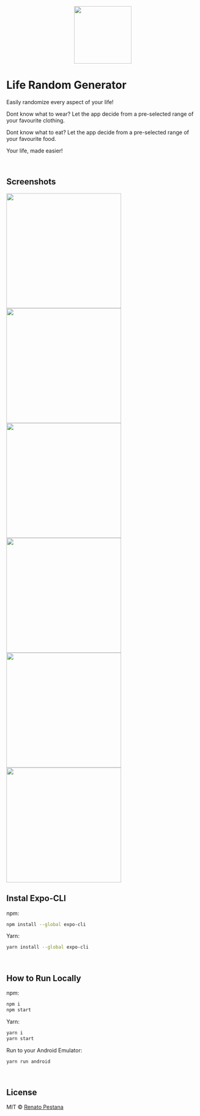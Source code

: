 <p style="text-align: center">
  <img src="./assets/icon.png" width="150" />
</p>

# Life Random Generator

Easily randomize every aspect of your life! 

Dont know what to wear? Let the app decide from a pre-selected range of your favourite clothing.

Dont know what to eat? Let the app decide from a pre-selected range of your favourite food.

Your life, made easier!

<br>

## Screenshots

<img src="./assets/Screenshots/1.jpg" width="300"/>
<img src="./assets/Screenshots/2.jpg" width="300"/>
<img src="./assets/Screenshots/3.jpg" width="300"/>
<img src="./assets/Screenshots/4.jpg" width="300"/>
<img src="./assets/Screenshots/5.jpg" width="300"/>
<img src="./assets/Screenshots/6.jpg" width="300"/>

<br>

## Instal Expo-CLI
npm:

```sh
npm install --global expo-cli
```

Yarn:

```sh
yarn install --global expo-cli
```

<br>

## How to Run Locally

npm:

```sh
npm i
npm start
```

Yarn:

```sh
yarn i
yarn start
```

Run to your Android Emulator:

```sh
yarn run android 
```

<br>

## License

MIT © [Renato Pestana](https://gitlab.com/3nvy/)

